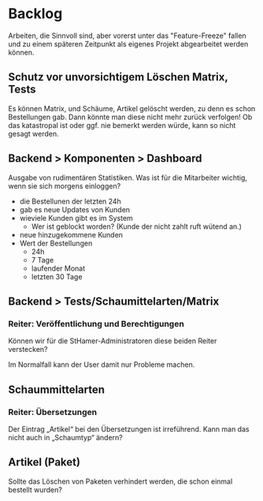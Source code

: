 # Backlog

Arbeiten, die Sinnvoll sind, aber vorerst unter das "Feature-Freeze" fallen und zu einem späteren Zeitpunkt als eigenes Projekt abgearbeitet werden können.

## Schutz vor unvorsichtigem Löschen Matrix, Tests
Es können Matrix, und Schäume, Artikel gelöscht werden, zu denn es schon Bestellungen gab.
Dann könnte man diese nicht mehr zurück verfolgen! Ob das katastropal ist oder ggf. nie bemerkt werden würde, kann so nicht gesagt werden.


## Backend > Komponenten > Dashboard
Ausgabe von rudimentären Statistiken. Was ist für die Mitarbeiter wichtig, wenn sie sich morgens einloggen?
- die Bestellunen der letzten 24h
- gab es neue Updates von Kunden
- wieviele Kunden gibt es im System
    - Wer ist geblockt worden? (Kunde der nicht zahlt ruft wütend an.)
- neue hinzugekommene Kunden
- Wert der Bestellungen
    - 24h
    - 7 Tage
    - laufender Monat
    - letzten 30 Tage
    
## Backend > Tests/Schaumittelarten/Matrix
### Reiter: Veröffentlichung und Berechtigungen
Können wir für die StHamer-Administratoren diese beiden Reiter verstecken?

Im Normalfall kann der User damit nur Probleme machen.


## Schaummittelarten
### Reiter: Übersetzungen
Der Eintrag „Artikel“ bei den Übersetzungen ist irreführend. Kann man das nicht auch in „Schaumtyp“ ändern?

## Artikel (Paket)
Sollte das Löschen von Paketen verhindert werden, die schon einmal bestellt wurden? 
